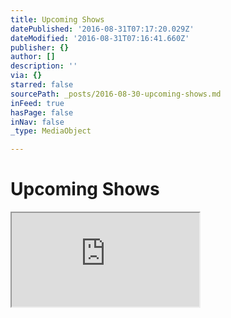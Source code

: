 ```yaml
---
title: Upcoming Shows
datePublished: '2016-08-31T07:17:20.029Z'
dateModified: '2016-08-31T07:16:41.660Z'
publisher: {}
author: []
description: ''
via: {}
starred: false
sourcePath: _posts/2016-08-30-upcoming-shows.md
inFeed: true
hasPage: false
inNav: false
_type: MediaObject

---
```

# Upcoming Shows

<iframe src="https://the-grid.github.io/ed-userhtml/?g=eJyVkkuP0zAQx79KZLS9ZRO6LaCk7ooL4gAc2L2hKnLsSWLVj8iebLZ8eiaPVnBAiBwsz3v8--eg9EsijYiRs1GrFrDSTRAWWBLxYoAzpWNvxKXQzmgHaW28PJeUil3xNs_vyg5022HxkOf9a2lFaLUr8rIXSmnX0q32QUGgCzseltZ_mxckZx1iH4ssG8fxPsALhNoJ1N7dS2-ztUB6BVmH1lSLIxMBdcRq--79brv98Hjtq_h-uxG2L3sfEVRVX_ifmZt-lD8URN26E1fQiMHg7KuFPLfBD07RMOPDid9tH5ZvjhMPP-CJ01K9kEtN7PxYWdGfeL7Y-ieceKORJTMtziZcLFl4Xa357QsiznKCIIM3BLrlzHkili10joffdGq8RwhVHYSbGN-UWuCn6Psi3ZMYjXeYTmuQUFezEVabS_ExaGEmRSQ46nU8iKQL0PyDf00D0z546yfXKkd8HNBWkjgL4shF1YDAIUBc1YmbKW5B6cHyxTV7oh-CBP75-euXffU0wXuSHajBwByWtC3ttlasT_4UABKwNajEDlHLZPozIRBFb5Pv87rfbuuyBAkIEOqqNsKdb5wQXjFVIH2YcwvnHZSzzsWb3W5HWP5rziETpNMVZEZCrecv6A42YA" style=""></iframe>